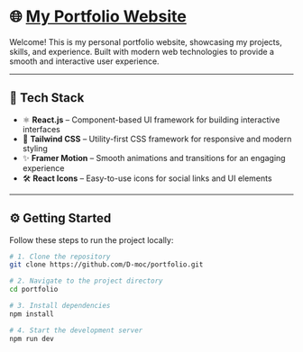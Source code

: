 # 🌐 [My Portfolio Website](https://portfolio-virid-five-o7m0ubek71.vercel.app/)

Welcome! This is my personal portfolio website, showcasing my projects, skills, and experience. Built with modern web technologies to provide a smooth and interactive user experience.  

---

## 🚀 Tech Stack  

- ⚛ **React.js** – Component-based UI framework for building interactive interfaces  
- 🎨 **Tailwind CSS** – Utility-first CSS framework for responsive and modern styling  
- ✨ **Framer Motion** – Smooth animations and transitions for an engaging experience  
- 🛠 **React Icons** – Easy-to-use icons for social links and UI elements  

---

## ⚙️ Getting Started  

Follow these steps to run the project locally:  

```bash
# 1. Clone the repository
git clone https://github.com/D-moc/portfolio.git

# 2. Navigate to the project directory
cd portfolio

# 3. Install dependencies
npm install

# 4. Start the development server
npm run dev
